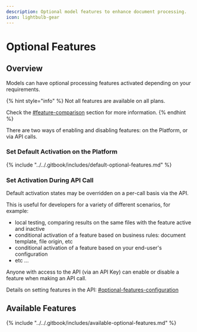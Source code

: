 ```yaml
---
description: Optional model features to enhance document processing.
icon: lightbulb-gear
---
```


# Optional Features

## Overview

Models can have optional processing features activated depending on your requirements.

{% hint style="info" %}
Not all features are available on all plans.

Check the [#feature-comparison](../../account-management/plans.md#feature-comparison "mention") section for more information.
{% endhint %}

There are two ways of enabling and disabling features: on the Platform, or via API calls.

### Set Default Activation on the Platform

{% include "../../.gitbook/includes/default-optional-features.md" %}

### Set Activation During API Call

Default activation states may be overridden on a per-call basis via the API.

This is useful for developers for a variety of different scenarios, for example:

* local testing, comparing results on the same files with the feature active and inactive
* conditional activation of a feature based on business rules: document template, file origin, etc
* conditional activation of a feature based on your end-user's configuration
* etc ...

Anyone with access to the API (via an API Key) can enable or disable a feature when making an API call.

Details on setting features in the API: [#optional-features-configuration](../../integrations/client-libraries-sdk/configure-the-client.md#optional-features-configuration "mention")

## Available Features

{% include "../../.gitbook/includes/available-optional-features.md" %}
